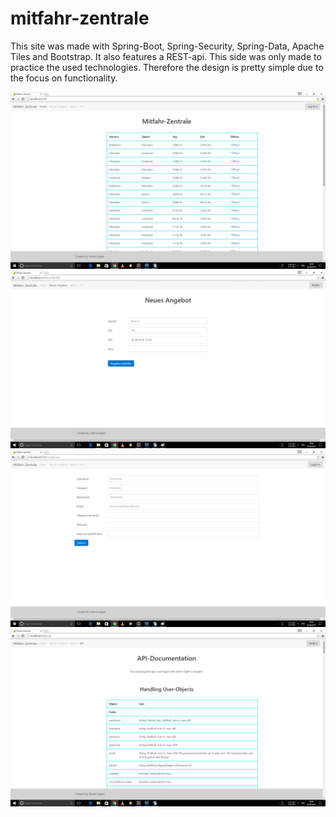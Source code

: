 # mitfahr-zentrale
This site was made with Spring-Boot, Spring-Security, Spring-Data, Apache Tiles and Bootstrap. It also features a REST-api. This side was only made to practice the used technologies. Therefore the design is pretty simple due to the focus on functionality.

![Alt text](/screenshots_for_github/Screenshot_1.jpg?raw=true)
![Alt text](/screenshots_for_github/Screenshot_2.jpg?raw=true)
![Alt text](/screenshots_for_github/Screenshot_3.jpg?raw=true)
![Alt text](/screenshots_for_github/Screenshot_4.jpg?raw=true)
